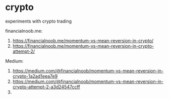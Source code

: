 # crypto
experiments with crypto trading

financialnoob.me:
1. https://financialnoob.me/momentum-vs-mean-reversion-in-crypto/
2. https://financialnoob.me/momentum-vs-mean-reversion-in-crypto-attempt-2/


Medium:
1. https://medium.com/@financialnoob/momentum-vs-mean-reversion-in-crypto-1a2ad1eea7e9
2. https://medium.com/@financialnoob/momentum-vs-mean-reversion-in-crypto-attempt-2-a3d24547ccff
3. 
